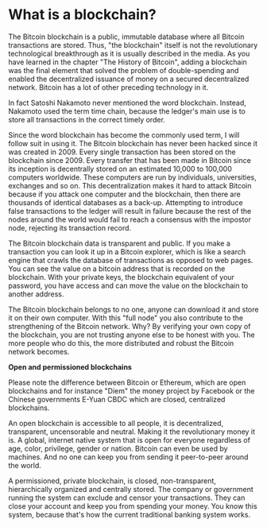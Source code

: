 # What is a blockchain?
The Bitcoin blockchain is a public, immutable database where all Bitcoin transactions are stored. Thus, "the blockchain" itself is not the revolutionary technological breakthrough as it is usually described in the media. As you have learned in the chapter "The History of Bitcoin", adding a blockchain was the final element that solved the problem of double-spending and enabled the decentralized issuance of money on a secured decentralized network. Bitcoin has a lot of other preceding technology in it.

In fact Satoshi Nakamoto never mentioned the word blockchain. Instead, Nakamoto used the term time chain, because the ledger's main use is to store all transactions in the correct timely order. 

Since the word blockchain has become the commonly used term, I will follow suit in using it. The Bitcoin blockchain has never been hacked since it was created in 2009. Every single transaction has been stored on the blockchain since 2009. Every transfer that has been made in Bitcoin since its inception is decentrally stored on an estimated 10,000 to 100,000 computers worldwide. These computers are run by individuals, universities, exchanges and so on. This decentralization makes it hard to attack Bitcoin because if you attack one computer and the blockchain, then there are thousands of identical databases as a back-up. Attempting to introduce false transactions to the ledger will result in failure because the rest of the nodes around the world would fail to reach a consensus with the impostor node, rejecting its transaction record.

The Bitcoin blockchain data is transparent and public. If you make a transaction you can look it up in a Bitcoin explorer, which is like a search engine that crawls the database of transactions as opposed to web pages. You can see the value on a bitcoin address that is recorded on the blockchain. With your private keys, the blockchain equivalent of your password, you have access and can move the value on the blockchain to another address. 

The Bitcoin blockchain belongs to no one, anyone can download it and store it on their own computer. With this "full node" you also contribute to the strengthening of the Bitcoin network. Why? By verifying your own copy of the blockchain, you are not trusting anyone else to be honest with you. The more people who do this, the more distributed and robust the Bitcoin network becomes.

**Open and permissioned blockchains**

Please note the difference between Bitcoin or Ethereum, which are open blockchains and for instance "Diem" the money project by Facebook or the Chinese governments E-Yuan CBDC which are closed, centralized blockchains. 

An open blockchain is accessible to all people, it is decentralized, transparent, uncensorable and neutral. Making it the revolutionary money it is. A global, internet native system that is open for everyone regardless of age, color, privilege, gender or nation. Bitcoin can even be used by machines. And no one can keep you from sending it peer-to-peer around the world. 

A permissioned, private blockchain, is closed, non-transparent, hierarchically organized and centrally stored. The company or government running the system can exclude and censor your transactions. They can close your account and keep you from spending your money. You know this system, because that's how the current traditional banking system works.